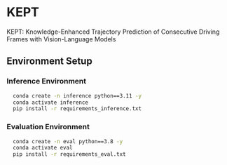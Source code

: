 # KEPT
KEPT: Knowledge-Enhanced Trajectory Prediction of Consecutive Driving Frames with Vision-Language Models
## Environment Setup
### Inference Environment
```bash
  conda create -n inference python==3.11 -y
  conda activate inference
  pip install -r requirements_inference.txt
```
### Evaluation Environment
```bash
  conda create -n eval python==3.8 -y
  conda activate eval
  pip install -r requirements_eval.txt
```
